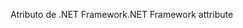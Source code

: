 <span data-ttu-id="51cba-101">Atributo de .NET Framework</span><span class="sxs-lookup"><span data-stu-id="51cba-101">.NET Framework attribute</span></span>